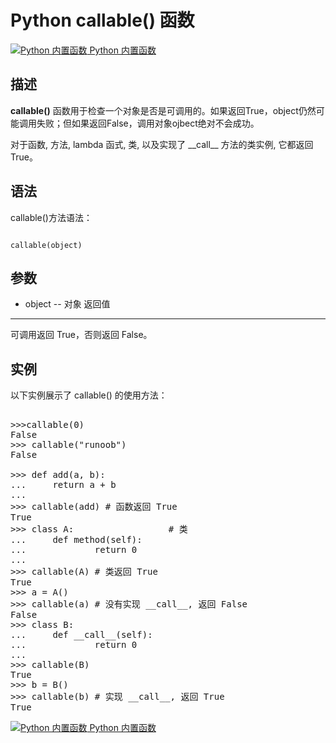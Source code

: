 Python callable() 函数
====================

 [![Python 内置函数](../images/up.gif)
 Python 内置函数](python-built-in-functions.html)


  描述
--

 **callable()** 函数用于检查一个对象是否是可调用的。如果返回True，object仍然可能调用失败；但如果返回False，调用对象ojbect绝对不会成功。

 对于函数, 方法, lambda 函式, 类, 以及实现了 \_\_call\_\_ 方法的类实例, 它都返回 True。 

 语法
--

 callable()方法语法：

 
```

callable(object)

```

 参数
--

  * object -- 对象
  返回值
---

 可调用返回 True，否则返回 False。

 实例
--

 以下实例展示了 callable() 的使用方法：

  <pre>

>>>callable(0)
False
>>> callable("runoob")
False
 
>>> def add(a, b):
...     return a + b
... 
>>> callable(add) # 函数返回 True
True
>>> class A:                  # 类
...     def method(self):
...             return 0
... 
>>> callable(A) # 类返回 True
True
>>> a = A()
>>> callable(a) # 没有实现 __call__, 返回 False
False
>>> class B:
...     def __call__(self):
...             return 0
... 
>>> callable(B)
True
>>> b = B()
>>> callable(b) # 实现 __call__, 返回 True
True
</pre>

 [![Python 内置函数](../images/up.gif)
 Python 内置函数](python-built-in-functions.html)